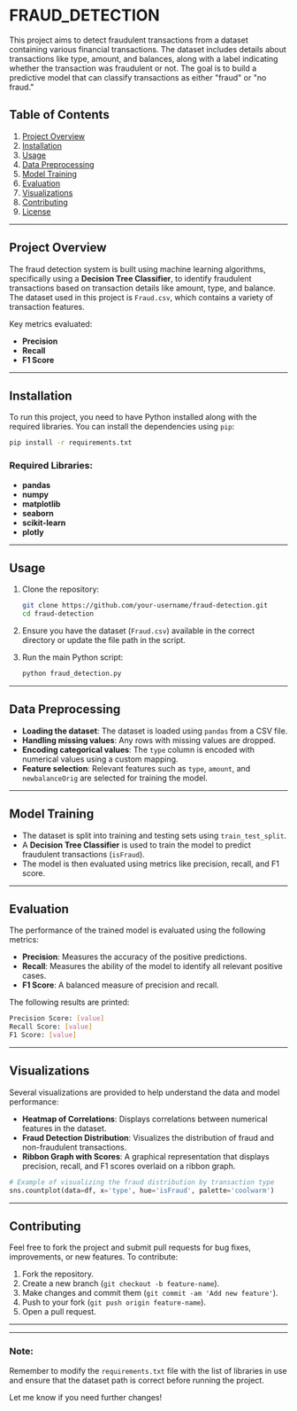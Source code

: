 ﻿# FRAUD_DETECTION

This project aims to detect fraudulent transactions from a dataset containing various financial transactions. The dataset includes details about transactions like type, amount, and balances, along with a label indicating whether the transaction was fraudulent or not. The goal is to build a predictive model that can classify transactions as either "fraud" or "no fraud."

## Table of Contents
1. [Project Overview](#project-overview)
2. [Installation](#installation)
3. [Usage](#usage)
4. [Data Preprocessing](#data-preprocessing)
5. [Model Training](#model-training)
6. [Evaluation](#evaluation)
7. [Visualizations](#visualizations)
8. [Contributing](#contributing)
9. [License](#license)

---

## Project Overview

The fraud detection system is built using machine learning algorithms, specifically using a **Decision Tree Classifier**, to identify fraudulent transactions based on transaction details like amount, type, and balance. The dataset used in this project is `Fraud.csv`, which contains a variety of transaction features.

Key metrics evaluated:
- **Precision**
- **Recall**
- **F1 Score**

---

## Installation

To run this project, you need to have Python installed along with the required libraries. You can install the dependencies using `pip`:

```bash
pip install -r requirements.txt
```

### Required Libraries:
- **pandas**
- **numpy**
- **matplotlib**
- **seaborn**
- **scikit-learn**
- **plotly**

---

## Usage

1. Clone the repository:

   ```bash
   git clone https://github.com/your-username/fraud-detection.git
   cd fraud-detection
   ```

2. Ensure you have the dataset (`Fraud.csv`) available in the correct directory or update the file path in the script.

3. Run the main Python script:

   ```bash
   python fraud_detection.py
   ```

---

## Data Preprocessing

- **Loading the dataset**: The dataset is loaded using `pandas` from a CSV file.
- **Handling missing values**: Any rows with missing values are dropped.
- **Encoding categorical values**: The `type` column is encoded with numerical values using a custom mapping.
- **Feature selection**: Relevant features such as `type`, `amount`, and `newbalanceOrig` are selected for training the model.

---

## Model Training

- The dataset is split into training and testing sets using `train_test_split`.
- A **Decision Tree Classifier** is used to train the model to predict fraudulent transactions (`isFraud`).
- The model is then evaluated using metrics like precision, recall, and F1 score.

---

## Evaluation

The performance of the trained model is evaluated using the following metrics:

- **Precision**: Measures the accuracy of the positive predictions.
- **Recall**: Measures the ability of the model to identify all relevant positive cases.
- **F1 Score**: A balanced measure of precision and recall.

The following results are printed:

```bash
Precision Score: [value]
Recall Score: [value]
F1 Score: [value]
```

---

## Visualizations

Several visualizations are provided to help understand the data and model performance:
- **Heatmap of Correlations**: Displays correlations between numerical features in the dataset.
- **Fraud Detection Distribution**: Visualizes the distribution of fraud and non-fraudulent transactions.
- **Ribbon Graph with Scores**: A graphical representation that displays precision, recall, and F1 scores overlaid on a ribbon graph.

```python
# Example of visualizing the fraud distribution by transaction type
sns.countplot(data=df, x='type', hue='isFraud', palette='coolwarm')
```

---

## Contributing

Feel free to fork the project and submit pull requests for bug fixes, improvements, or new features. To contribute:

1. Fork the repository.
2. Create a new branch (`git checkout -b feature-name`).
3. Make changes and commit them (`git commit -am 'Add new feature'`).
4. Push to your fork (`git push origin feature-name`).
5. Open a pull request.

---


---

### Note:
Remember to modify the `requirements.txt` file with the list of libraries in use and ensure that the dataset path is correct before running the project.

Let me know if you need further changes!

